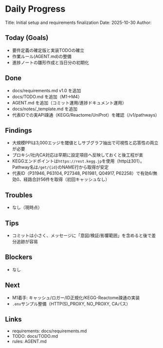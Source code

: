 # Daily Progress

Title: Initial setup and requirements finalization
Date: 2025-10-30
Author: <your-name>

## Today (Goals)
- 要件定義の確定版と実装TODOの確立
- 作業ルール(AGENT.md)の整備
- 進捗ノートの雛形作成と当日分の初期化

## Done
- docs/requirements.md v1.0 を追加
- docs/TODO.md を追加（M1→M4）
- AGENT.md を追加（コミット運用/進捗ドキュメント運用）
- docs/notes/_template.md を追加
- 代表IDでの実API疎通（KEGG/Reactome/UniProt）を確認（/v1/pathways）

## Findings
- 大規模PPIは3,000エッジを閾値としサブグラフ抽出で可視性と応答性の両立が必要
- プロキシ/社内CA対応は早期に設定項目へ反映しておくと後工程が楽
- KEGGエンドポイントは`https://rest.kegg.jp`を使用（httpは301）。Pathway名は`/get/{id}`のNAME行から取得が安定
- 代表ID（P31946, P63104, P27348, P61981, Q04917, P62258）で有効6/無効0、経路合計56件を取得（初回キャッシュなし）

## Troubles
- なし（現時点）

## Tips
- コミットは小さく、メッセージに「意図/検証/影響範囲」を含めると後で差分追跡が容易

## Blockers
- なし

## Next
- M1着手: キャッシュ/ロガー/ID正規化/KEGG-Reactome疎通の実装
- `.env`サンプル整備（HTTP(S)_PROXY, NO_PROXY, CAパス）

## Links
- requirements: docs/requirements.md
- TODO: docs/TODO.md
- rules: AGENT.md
